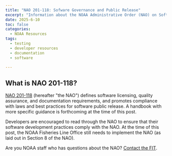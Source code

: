```yaml
---
title: "NAO 201-118: Sofware Governance and Public Release"
excerpt: "Information about the NOAA Administrative Order (NAO) on Software Goverannce and Public Release"
date: 2025-6-10
toc: false
categories:
  - NOAA Resources
tags:
  - testing
  - developer resources
  - documentation
  - software

---
```


## What is NAO 201-118?

[NAO 201-118](https://www.noaa.gov/administration/nao-201-118-software-governance-and-public-release-policy) (hereafter "the NAO") defines software licensing, quality assurance, and documentation requirements, and promotes compliance with laws and best practices for software public release. A handbook with more specific guidance is forthcoming at the time of this post.

Developers are encouraged to read through the NAO to ensure that their software development practices comply with the NAO. At the time of this post, the NOAA Fisheries Line Office still needs to implement the NAO (as laid out in Section 8 of the NAO).

Are you NOAA staff who has questions about the NAO? [Contact the FIT](https://nmfs-ost.github.io/noaa-fit-resources/contact/).
